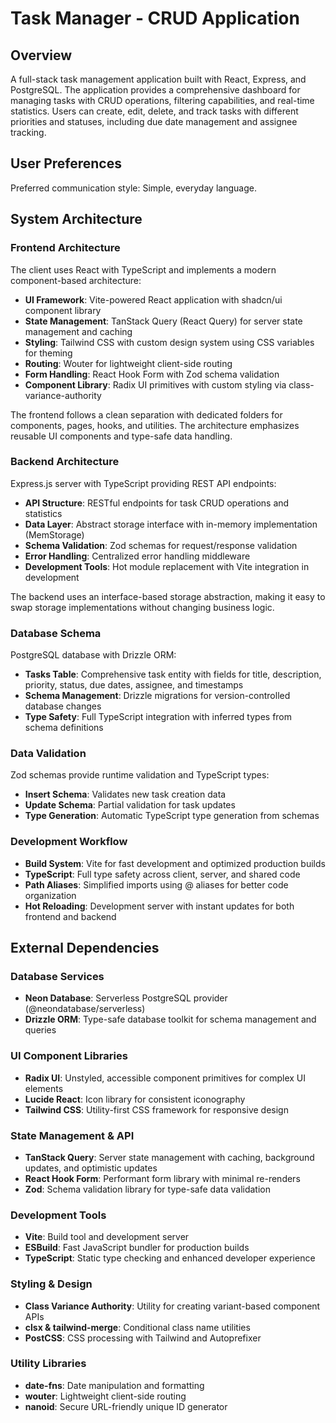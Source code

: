 # Task Manager - CRUD Application

## Overview

A full-stack task management application built with React, Express, and PostgreSQL. The application provides a comprehensive dashboard for managing tasks with CRUD operations, filtering capabilities, and real-time statistics. Users can create, edit, delete, and track tasks with different priorities and statuses, including due date management and assignee tracking.

## User Preferences

Preferred communication style: Simple, everyday language.

## System Architecture

### Frontend Architecture

The client uses React with TypeScript and implements a modern component-based architecture:

- **UI Framework**: Vite-powered React application with shadcn/ui component library
- **State Management**: TanStack Query (React Query) for server state management and caching
- **Styling**: Tailwind CSS with custom design system using CSS variables for theming
- **Routing**: Wouter for lightweight client-side routing
- **Form Handling**: React Hook Form with Zod schema validation
- **Component Library**: Radix UI primitives with custom styling via class-variance-authority

The frontend follows a clean separation with dedicated folders for components, pages, hooks, and utilities. The architecture emphasizes reusable UI components and type-safe data handling.

### Backend Architecture

Express.js server with TypeScript providing REST API endpoints:

- **API Structure**: RESTful endpoints for task CRUD operations and statistics
- **Data Layer**: Abstract storage interface with in-memory implementation (MemStorage)
- **Schema Validation**: Zod schemas for request/response validation
- **Error Handling**: Centralized error handling middleware
- **Development Tools**: Hot module replacement with Vite integration in development

The backend uses an interface-based storage abstraction, making it easy to swap storage implementations without changing business logic.

### Database Schema

PostgreSQL database with Drizzle ORM:

- **Tasks Table**: Comprehensive task entity with fields for title, description, priority, status, due dates, assignee, and timestamps
- **Schema Management**: Drizzle migrations for version-controlled database changes
- **Type Safety**: Full TypeScript integration with inferred types from schema definitions

### Data Validation

Zod schemas provide runtime validation and TypeScript types:

- **Insert Schema**: Validates new task creation data
- **Update Schema**: Partial validation for task updates
- **Type Generation**: Automatic TypeScript type generation from schemas

### Development Workflow

- **Build System**: Vite for fast development and optimized production builds
- **TypeScript**: Full type safety across client, server, and shared code
- **Path Aliases**: Simplified imports using @ aliases for better code organization
- **Hot Reloading**: Development server with instant updates for both frontend and backend

## External Dependencies

### Database Services
- **Neon Database**: Serverless PostgreSQL provider (@neondatabase/serverless)
- **Drizzle ORM**: Type-safe database toolkit for schema management and queries

### UI Component Libraries
- **Radix UI**: Unstyled, accessible component primitives for complex UI elements
- **Lucide React**: Icon library for consistent iconography
- **Tailwind CSS**: Utility-first CSS framework for responsive design

### State Management & API
- **TanStack Query**: Server state management with caching, background updates, and optimistic updates
- **React Hook Form**: Performant form library with minimal re-renders
- **Zod**: Schema validation library for type-safe data validation

### Development Tools
- **Vite**: Build tool and development server
- **ESBuild**: Fast JavaScript bundler for production builds
- **TypeScript**: Static type checking and enhanced developer experience

### Styling & Design
- **Class Variance Authority**: Utility for creating variant-based component APIs
- **clsx & tailwind-merge**: Conditional class name utilities
- **PostCSS**: CSS processing with Tailwind and Autoprefixer

### Utility Libraries
- **date-fns**: Date manipulation and formatting
- **wouter**: Lightweight client-side routing
- **nanoid**: Secure URL-friendly unique ID generator